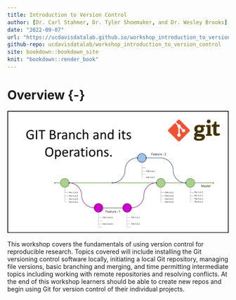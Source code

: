 ```yaml
---
title: Introduction to Version Control
author: [Dr. Carl Stahmer, Dr. Tyler Shoemaker, and Dr. Wesley Brooks]
date: "2022-09-07"
url: "https://ucdavisdatalab.github.io/workshop_introduction_to_version_control/"
github-repo: ucdavisdatalab/workshop_introduction_to_version_control
site: bookdown::bookdown_site
knit: "bookdown::render_book"
---
```


# Overview {-}

![](img/GIT-Branchand-its-Operations.png)

This workshop covers the fundamentals of using version control for reproducible 
research. Topics covered will include installing the Git versioning control 
software locally, initiating a local Git repository, managing file versions, 
basic branching and merging, and time permitting intermediate topics including 
working with remote repositories and resolving conflicts. At the end of this 
workshop learners should be able to create new repos and begin using Git for 
version control of their individual projects.
